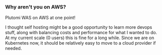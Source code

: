 ### Why aren't you on AWS?

Plutomi WAS on AWS at one point!

I thought self hosting might be a good opportunity to learn more devops stuff, along with balancing costs and performance for what I wanted to do. At my current scale (0 users) this is fine for a long while. Since we are on Kubernetes now, it should be relatively easy to move to a cloud provider if needed.
